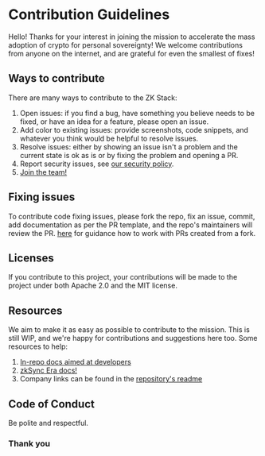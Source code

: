 # Contribution Guidelines

Hello! Thanks for your interest in joining the mission to accelerate the mass adoption of crypto for personal
sovereignty! We welcome contributions from anyone on the internet, and are grateful for even the smallest of fixes!

## Ways to contribute

There are many ways to contribute to the ZK Stack:

1. Open issues: if you find a bug, have something you believe needs to be fixed, or have an idea for a feature, please
   open an issue.
2. Add color to existing issues: provide screenshots, code snippets, and whatever you think would be helpful to resolve
   issues.
3. Resolve issues: either by showing an issue isn't a problem and the current state is ok as is or by fixing the problem
   and opening a PR.
4. Report security issues, see [our security policy](./SECURITY.md).
5. [Join the team!](https://matterlabs.notion.site/Shape-the-future-of-Ethereum-at-Matter-Labs-dfb3b5a037044bb3a8006af2eb0575e0)

## Fixing issues

To contribute code fixing issues, please fork the repo, fix an issue, commit, add documentation as per the PR template,
and the repo's maintainers will review the PR.
[here](https://docs.github.com/en/pull-requests/collaborating-with-pull-requests/proposing-changes-to-your-work-with-pull-requests/creating-a-pull-request-from-a-fork)
for guidance how to work with PRs created from a fork.

## Licenses

If you contribute to this project, your contributions will be made to the project under both Apache 2.0 and the MIT
license.

## Resources

We aim to make it as easy as possible to contribute to the mission. This is still WIP, and we're happy for contributions
and suggestions here too. Some resources to help:

1. [In-repo docs aimed at developers](docs)
2. [zkSync Era docs!](https://era.zksync.io/docs/)
3. Company links can be found in the [repository's readme](README.md)

## Code of Conduct

Be polite and respectful.

### Thank you
